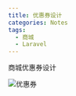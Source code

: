 ```yaml
---
title: 优惠券设计
categories: Notes
tags:
  - 商城
  - Laravel
---
```

商城优惠券设计
<!-- more -->
![优惠券](https://xiaolony.github.io/images/coupon_img.jpg '优惠券')
